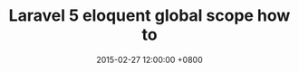 ---
layout: post
title:  "Laravel 5 eloquent global scope how to"
date:   2015-02-27 12:00:00 +0800
categories: [coding, laravel, php]
redirect_to: "https://softonsofa.com/laravel-5-eloquent-global-scope-how-to/"
---